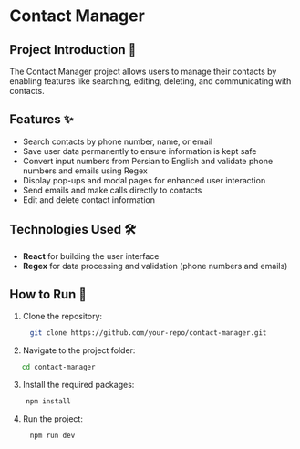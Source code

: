 # Contact Manager

## Project Introduction 📌
The Contact Manager project allows users to manage their contacts by enabling features like searching, editing, deleting, and communicating with contacts.

## Features ✨
- Search contacts by phone number, name, or email
- Save user data permanently to ensure information is kept safe
- Convert input numbers from Persian to English and validate phone numbers and emails using Regex
- Display pop-ups and modal pages for enhanced user interaction
- Send emails and make calls directly to contacts
- Edit and delete contact information

## Technologies Used 🛠️
- **React** for building the user interface
- **Regex** for data processing and validation (phone numbers and emails)

## How to Run 🚀
1. Clone the repository:
  ```bash
       git clone https://github.com/your-repo/contact-manager.git
  ```

2. Navigate to the project folder:
  ```bash
     cd contact-manager
  ```

3. Install the required packages:
  ```bash
      npm install
  ```

4. Run the project:
  ```bash
       npm run dev
  ```
